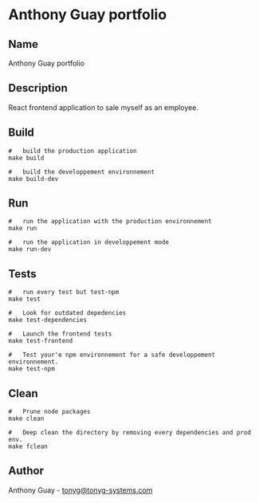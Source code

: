 # Anthony Guay portfolio

## Name
Anthony Guay portfolio

## Description
React frontend application to sale myself as an employee.

## Build
```
#   build the production application
make build

#   build the developpement environnement
make build-dev
```

## Run
```
#   run the application with the production environnement
make run

#   run the application in developpement mode
make run-dev
```

## Tests
```
#   run every test but test-npm
make test

#   Look for outdated depedencies
make test-dependencies

#   Launch the frontend tests
make test-frontend

#   Test your'e npm environnement for a safe developpement environnement.
make test-npm
```

## Clean
```
#   Prune node packages
make clean

#   Deep clean the directory by removing every dependencies and prod env.
make fclean
```

## Author
Anthony Guay - tonyg@tonyg-systems.com
